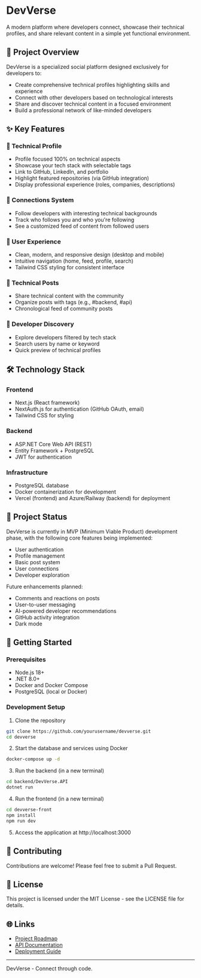 # DevVerse

A modern platform where developers connect, showcase their technical profiles, and share relevant content in a simple yet functional environment.

## 🚀 Project Overview

DevVerse is a specialized social platform designed exclusively for developers to:
- Create comprehensive technical profiles highlighting skills and experience
- Connect with other developers based on technological interests
- Share and discover technical content in a focused environment
- Build a professional network of like-minded developers

## ✨ Key Features

### 👤 Technical Profile
- Profile focused 100% on technical aspects
- Showcase your tech stack with selectable tags
- Link to GitHub, LinkedIn, and portfolio
- Highlight featured repositories (via GitHub integration)
- Display professional experience (roles, companies, descriptions)

### 🔗 Connections System
- Follow developers with interesting technical backgrounds
- Track who follows you and who you're following
- See a customized feed of content from followed users

### 📱 User Experience
- Clean, modern, and responsive design (desktop and mobile)
- Intuitive navigation (home, feed, profile, search)
- Tailwind CSS styling for consistent interface

### 📝 Technical Posts
- Share technical content with the community
- Organize posts with tags (e.g., #backend, #api)
- Chronological feed of community posts

### 🧭 Developer Discovery
- Explore developers filtered by tech stack
- Search users by name or keyword
- Quick preview of technical profiles

## 🛠️ Technology Stack

### Frontend
- Next.js (React framework)
- NextAuth.js for authentication (GitHub OAuth, email)
- Tailwind CSS for styling

### Backend
- ASP.NET Core Web API (REST)
- Entity Framework + PostgreSQL
- JWT for authentication

### Infrastructure
- PostgreSQL database
- Docker containerization for development
- Vercel (frontend) and Azure/Railway (backend) for deployment

## 🚦 Project Status

DevVerse is currently in MVP (Minimum Viable Product) development phase, with the following core features being implemented:
- User authentication
- Profile management
- Basic post system
- User connections
- Developer exploration

Future enhancements planned:
- Comments and reactions on posts
- User-to-user messaging
- AI-powered developer recommendations
- GitHub activity integration
- Dark mode

## 🛫 Getting Started

### Prerequisites
- Node.js 18+
- .NET 8.0+
- Docker and Docker Compose
- PostgreSQL (local or Docker)

### Development Setup
1. Clone the repository
```bash
git clone https://github.com/yourusername/devverse.git
cd devverse
```
2. Start the database and services using Docker
```bash
docker-compose up -d
```
3. Run the backend (in a new terminal)

```bash
cd backend/DevVerse.API
dotnet run
```
4. Run the frontend (in a new terminal)
```bash
cd devverse-front
npm install
npm run dev
```
5. Access the application at http://localhost:3000

## 🤝 Contributing

Contributions are welcome! Please feel free to submit a Pull Request.

## 📃 License

This project is licensed under the MIT License - see the LICENSE file for details.

## 🌐 Links

* [Project Roadmap](link-to-roadmap)
* [API Documentation](link-to-api-docs)
* [Deployment Guide](link-to-deployment-guide)

---

DevVerse - Connect through code.